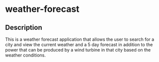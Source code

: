 # weather-forecast

## Description
This is a weather forecast application that allows the user to search for a city and view the current weather and a 5 day forecast in addition to the power that can be produced by a wind turbine in that city based on the weather conditions.

